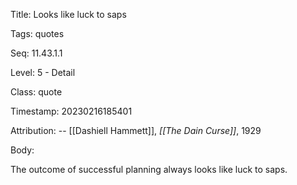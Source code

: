 Title:  Looks like luck to saps

Tags:   quotes

Seq:    11.43.1.1

Level:  5 - Detail

Class:  quote

Timestamp: 20230216185401

Attribution: -- [[Dashiell Hammett]], *[[The Dain Curse]]*, 1929

Body:

The outcome of successful planning always looks like luck to saps.


